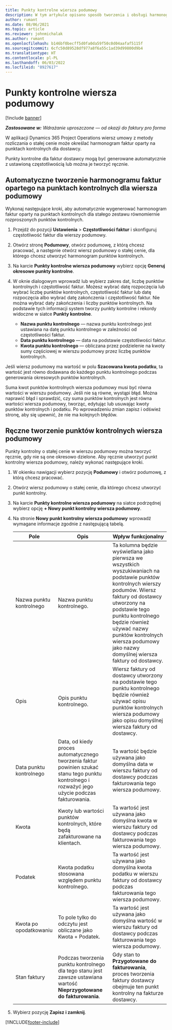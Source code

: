 ```yaml
---
title: Punkty kontrolne wiersza podumowy
description: W tym artykule opisano sposób tworzenia i obsługi harmonogramu faktur opartego na punktach kontrolnych dla podwykonawcy z dostawcą.
author: rumant
ms.date: 08/06/2021
ms.topic: article
ms.reviewer: johnmichalak
ms.author: rumant
ms.openlocfilehash: b146bf0becff5d0fa0da59f50c0d04aafaf5115f
ms.sourcegitcommit: 6cfc50d89528df977a8f6a55c1ad39d99800d9b4
ms.translationtype: HT
ms.contentlocale: pl-PL
ms.lasthandoff: 06/03/2022
ms.locfileid: "8927617"
---
```

# <a name="subcontract-line-milestones"></a>Punkty kontrolne wiersza podumowy

[!include [banner](../../includes/dataverse-preview.md)]

_**Zastosowane w:** Wdrażanie uproszczone — od okazji do faktury pro forma_

W aplikacji Dynamics 365 Project Operations wiersz umowy z metody rozliczania o stałej cenie może określać harmonogram faktur oparty na punktach kontrolnych dla dostawcy.

Punkty kontrolne dla faktur dostawcy mogą być generowane automatycznie z ustawioną częstotliwością lub można je tworzyć ręcznie.

## <a name="automatically-create-a-milestone-based-invoice-schedule-for-a-subcontract-line"></a>Automatyczne tworzenie harmonogramu faktur opartego na punktach kontrolnych dla wiersza podumowy

Wykonaj następujące kroki, aby automatycznie wygenerować harmonogram faktur oparty na punktach kontrolnych dla stałego zestawu równomiernie rozproszonych punktów kontrolnych.

1. Przejdź do pozycji **Ustawienia** > **Częstotliwości faktur** i skonfiguruj częstotliwość faktur dla wierszy podumowy.
2. Otwórz stronę **Podumowy**, otwórz podumowę, z którą chcesz pracować, a następnie otwórz wiersz podumowy o stałej cenie, dla którego chcesz utworzyć harmonogram punktów kontrolnych.
3. Na karcie **Punkty kontrolne wiersza podumowy** wybierz opcję **Generuj okresowe punkty kontrolne**.
4. W oknie dialogowym wprowadź lub wybierz zakres dat, liczbę punktów kontrolnych i częstotliwość faktur. Możesz wybrać datę rozpoczęcia lub wybrać liczbę punktów kontrolnych, częstotliwość faktur lub datę rozpoczęcia albo wybrać datę zakończenia i częstotliwość faktur. Nie można wybrać daty zakończenia i liczby punktów kontrolnych.
Na podstawie tych informacji system tworzy punkty kontrolne i rekordy widoczne w siatce **Punkty kontrolne**.

   - **Nazwa punktu kontrolnego** — nazwa punktu kontrolnego jest ustawiana na datę punktu kontrolnego w zależności od częstotliwości faktur.
   - **Data punktu kontrolnego** — data na podstawie częstotliwości faktur.
   - **Kwota punktu kontrolnego** — obliczana przez podzielenie na kwoty sumy częściowej w wierszu podumowy przez liczbę punktów kontrolnych.

Jeśli wiersz podumowy ma wartość w polu **Szacowana kwota podatku**, ta wartość jest równo dodawana do każdego punktu kontrolnego podczas generowania okresowych punktów kontrolnych.

Suma kwot punktów kontrolnych wiersza podumowy musi być równa wartości w wierszu podumowy. Jeśli nie są równe, wystąpi błąd. Można naprawić błąd i sprawdzić, czy suma punktów kontrolnych jest równa wartości wiersza podumowy, tworząc, edytując lub usuwając kwoty punktów kontrolnych i podatku. Po wprowadzeniu zmian zapisz i odśwież stronę, aby się upewnić, że nie ma kolejnych błędów.

## <a name="manually-create-subcontract-line-milestones"></a>Ręczne tworzenie punktów kontrolnych wiersza podumowy

Punkty kontrolny o stałej cenie w wierszu podumowy można tworzyć ręcznie, gdy nie są one okresowo dzielone. Aby ręcznie utworzyć punkt kontrolny wiersza podumowy, należy wykonać następujące kroki.

1. W okienku nawigacji wybierz pozycję **Podumowy** i otwórz podumowę, z którą chcesz pracować.
2. Otwórz wiersz podumowy o stałej cenie, dla którego chcesz utworzyć punkt kontrolny.
3. Na karcie **Punkty kontrolne wiersza podumowy** na siatce podrzędnej wybierz opcję **+ Nowy punkt kontrolny wiersza podumowy**.
4. Na stronie **Nowy punkt kontrolny wiersza podumowy** wprowadź wymagane informacje zgodnie z następującą tabelą.

    | Pole | Opis |Wpływ funkcjonalny|
    | --- | --- |----------------------|
    | Nazwa punktu kontrolnego | Nazwa punktu kontrolnego. |Ta kolumna będzie wyświetlana jako pierwsza we wszystkich wyszukiwaniach na podstawie punktów kontrolnych wierszy podumów. Wiersz faktury od dostawcy utworzony na podstawie tego punktu kontrolnego będzie również używać nazwy punktów kontrolnych wiersza podumowy jako nazwy domyślnej wiersza faktury od dostawcy.|
    | Opis | Opis punktu kontrolnego. |Wiersz faktury od dostawcy utworzony na podstawie tego punktu kontrolnego będzie również używać opisu punktów kontrolnych wiersza podumowy jako opisu domyślnej wiersza faktury od dostawcy.|
    | Data punktu kontrolnego | Data, od kiedy proces automatycznego tworzenia faktur powinien szukać stanu tego punktu kontrolnego i rozważyć jego użycie podczas fakturowania.| Ta wartość będzie używana jako domyślna data w wierszu faktury od dostawcy podczas fakturowania tego wiersza podumowy. |
    | Kwota | Kwoty lub wartości punktów kontrolnych, które będą zafakturowane na klientach. |Ta wartość jest używana jako domyślna kwota w wierszu faktury od dostawcy podczas fakturowania tego wiersza podumowy. |
    | Podatek | Kwota podatku stosowana względem punktu kontrolnego.| Ta wartość jest używana jako domyślna kwota podatku w wierszu faktury od dostawcy podczas fakturowania tego wiersza podumowy. |
    | Kwota po opodatkowaniu | To pole tylko do odczytu jest obliczane jako Kwota + Podatek.|Ta wartość jest używana jako domyślna wartość w wierszu faktury od dostawcy podczas fakturowania tego wiersza podumowy. |
    | Stan faktury | Podczas tworzenia punktu kontrolnego dla tego stanu jest zawsze ustawiana wartość **Nieprzygotowane do fakturowania**.|  Gdy stan to **Przygotowane do fakturowania**, proces tworzenia faktury dostawcy obejmuje ten punkt kontrolny na fakturze dostawcy. |

5. Wybierz pozycję **Zapisz i zamknij**.


[!INCLUDE[footer-include](../../includes/footer-banner.md)]
